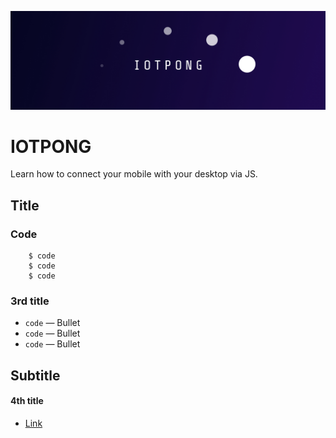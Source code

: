 ![Banner](00-assets/banner-01.jpg)

IOTPONG
====
Learn how to connect your mobile with your desktop via JS.


## Title

### Code

```
    $ code
    $ code
    $ code
```

### 3rd title

* `code` — Bullet
* `code` — Bullet
* `code` — Bullet

## Subtitle

#### 4th title

* [Link](http://link.org/)
